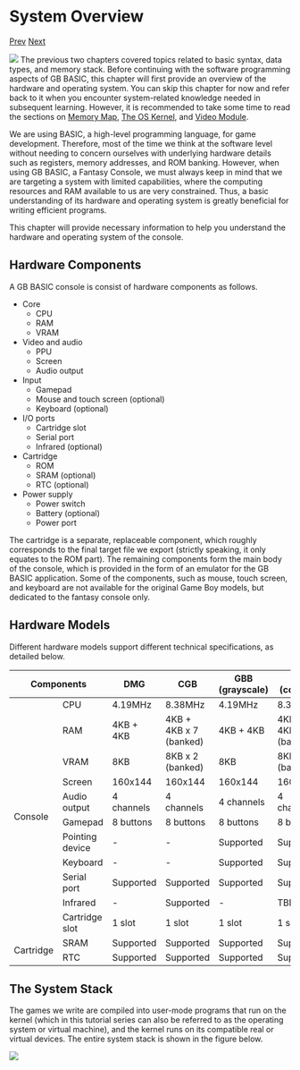 # System Overview

[Prev]() [Next]()

<div class="content-gray" style="min-height: 48px;">
  <img src="imgs/logo-nokbd.png" class="logo-tip">
  <span class="content-text">
    The previous two chapters covered topics related to basic syntax, data types, and memory stack. Before continuing with the software programming aspects of GB BASIC, this chapter will first provide an overview of the hardware and operating system. You can skip this chapter for now and refer back to it when you encounter system-related knowledge needed in subsequent learning. However, it is recommended to take some time to read the sections on <a href="memory-map.html" class="nav-link">Memory Map</a>, <a href="the-os-kernel.html" class="nav-link">The OS Kernel</a>, and <a href="video-module.html" class="nav-link">Video Module</a>.
  </span>
</div>

We are using BASIC, a high-level programming language, for game development. Therefore, most of the time we think at the software level without needing to concern ourselves with underlying hardware details such as registers, memory addresses, and ROM banking. However, when using GB BASIC, a Fantasy Console, we must always keep in mind that we are targeting a system with limited capabilities, where the computing resources and RAM available to us are very constrained. Thus, a basic understanding of its hardware and operating system is greatly beneficial for writing efficient programs.

This chapter will provide necessary information to help you understand the hardware and operating system of the console.

## Hardware Components

A GB BASIC console is consist of hardware components as follows.

* Core
  * CPU
  * RAM
  * VRAM
* Video and audio
  * PPU
  * Screen
  * Audio output
* Input
  * Gamepad
  * Mouse and touch screen (optional)
  * Keyboard (optional)
* I/O ports
  * Cartridge slot
  * Serial port
  * Infrared (optional)
* Cartridge
  * ROM
  * SRAM (optional)
  * RTC (optional)
* Power supply
  * Power switch
  * Battery (optional)
  * Power port

The cartridge is a separate, replaceable component, which roughly corresponds to the final target file we export (strictly speaking, it only equates to the ROM part). The remaining components form the main body of the console, which is provided in the form of an emulator for the GB BASIC application. Some of the components, such as mouse, touch screen, and keyboard are not available for the original Game Boy models, but dedicated to the fantasy console only.

## Hardware Models

Different hardware models support different technical specifications, as detailed below.

<table>
  <thead>
    <tr>
      <th colspan="2">Components</th>
      <th>DMG</th>
      <th>CGB</th>
      <th>GBB (grayscale)</th>
      <th>GBB (colored)</th>
    </tr>
  </thead>
  <tr>
    <td rowspan="11">Console</td>
    <td>CPU</td>
    <td>4.19MHz</td>
    <td>8.38MHz</td>
    <td>4.19MHz</td>
    <td>8.38MHz</td>
  </tr>
  <tr>
    <td>RAM</td>
    <td>4KB + 4KB</td>
    <td>4KB + 4KB x 7 (banked)</td>
    <td>4KB + 4KB</td>
    <td>4KB + 4KB x 7 (banked)</td>
  </tr>
  <tr>
    <td>VRAM</td>
    <td>8KB</td>
    <td>8KB x 2 (banked)</td>
    <td>8KB</td>
    <td>8KB x 2 (banked)</td>
  </tr>
  <tr>
    <td>Screen</td>
    <td>160x144</td>
    <td>160x144</td>
    <td>160x144</td>
    <td>160x144</td>
  </tr>
  <tr>
    <td>Audio output</td>
    <td>4 channels</td>
    <td>4 channels</td>
    <td>4 channels</td>
    <td>4 channels</td>
  </tr>
  <tr>
    <td>Gamepad</td>
    <td>8 buttons</td>
    <td>8 buttons</td>
    <td>8 buttons</td>
    <td>8 buttons</td>
  </tr>
  <tr>
    <td>Pointing device</td>
    <td>-</td>
    <td>-</td>
    <td>Supported</td>
    <td>Supported</td>
  </tr>
  <tr>
    <td>Keyboard</td>
    <td>-</td>
    <td>-</td>
    <td>Supported</td>
    <td>Supported</td>
  </tr>
  <tr>
    <td>Serial port</td>
    <td>Supported</td>
    <td>Supported</td>
    <td>Supported</td>
    <td>Supported</td>
  </tr>
  <tr>
    <td>Infrared</td>
    <td>-</td>
    <td>Supported</td>
    <td>-</td>
    <td>TBD</td>
  </tr>
  <tr>
    <td>Cartridge slot</td>
    <td>1 slot</td>
    <td>1 slot</td>
    <td>1 slot</td>
    <td>1 slot</td>
  </tr>
  <tr>
    <td rowspan="2">Cartridge</td>
    <td>SRAM</td>
    <td>Supported</td>
    <td>Supported</td>
    <td>Supported</td>
    <td>Supported</td>
  </tr>
  <tr>
    <td>RTC</td>
    <td>Supported</td>
    <td>Supported</td>
    <td>Supported</td>
    <td>Supported</td>
  </tr>
</table>

## The System Stack

The games we write are compiled into user-mode programs that run on the kernel (which in this tutorial series can also be referred to as the operating system or virtual machine), and the kernel runs on its compatible real or virtual devices. The entire system stack is shown in the figure below.

<img src="imgs/system-system-stack.png" class="diagram-image diagram-schematic">

